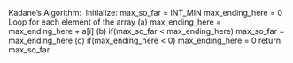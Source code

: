 Kadane’s Algorithm:
​
Initialize:
max_so_far = INT_MIN
max_ending_here = 0
​
Loop for each element of the array
(a) max_ending_here = max_ending_here + a[i]
(b) if(max_so_far < max_ending_here)
max_so_far = max_ending_here
(c) if(max_ending_here < 0)
max_ending_here = 0
return max_so_far